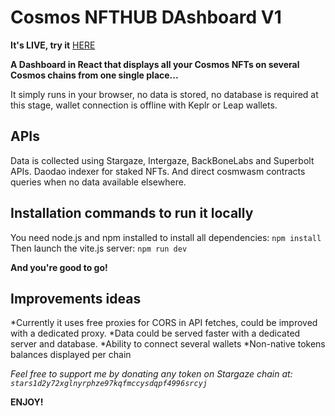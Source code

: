 # Cosmos NFTHUB DAshboard V1
**It's LIVE, try it** [HERE](https://cosmosnfthub.xyz/) 

**A Dashboard in React that displays all your Cosmos NFTs on several Cosmos chains from one single place...**
 
It simply runs in your browser, no data is stored, no database is required at this stage, wallet connection is offline with Keplr or Leap wallets.

## APIs
Data is collected using Stargaze, Intergaze, BackBoneLabs and Superbolt APIs.
Daodao indexer for staked NFTs. And direct cosmwasm contracts queries when no data available elsewhere.

## Installation commands to run it locally
You need node.js and npm installed to install all dependencies: `npm install`
Then launch the vite.js server: `npm run dev`

**And you're good to go!**


## Improvements ideas
*Currently it uses free proxies for CORS in API fetches, could be improved with a dedicated proxy.
*Data could be served faster with a dedicated server and database.
*Ability to connect several wallets
*Non-native tokens balances displayed per chain

*Feel free to support me by donating any token on Stargaze chain at: `stars1d2y72xglnyrphze97kqfmccysdqpf4996srcyj`*

**ENJOY!**

